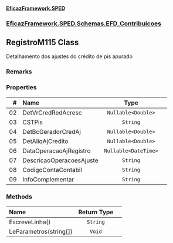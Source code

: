#### [EficazFramework.SPED](EficazFrameworkSPED.md 'EficazFramework SPED')
### [EficazFramework.SPED.Schemas.EFD_Contribuicoes](EficazFramework.SPED.Schemas.EFD_Contribuicoes.md 'EficazFramework.SPED.Schemas.EFD_Contribuicoes')

## RegistroM115 Class

Detalhamento dos ajustes do crédito de pis apurado

### Remarks
### Properties

| # | Name | Type | |
| ---: | :--- | :---: | :--- |
| 02 | DetVrCredRedAcresc | `Nullable<Double>` |  |
| 03 | CSTPis | `String` |  |
| 04 | DetBcGeradorCredAj | `Nullable<Double>` |  |
| 05 | DetAliqAjCredito | `Nullable<Double>` |  |
| 06 | DataOperacaoAjRegistro | `Nullable<DateTime>` |  |
| 07 | DescricaoOperacoesAjuste | `String` |  |
| 08 | CodigoContaContabil | `String` |  |
| 09 | InfoComplementar | `String` |  |
### Methods

| Name | Return Type | |
| :--- | :---: | :--- |
| EscreveLinha() | `String` |  |
| LeParametros(string[]) | `Void` |  |
